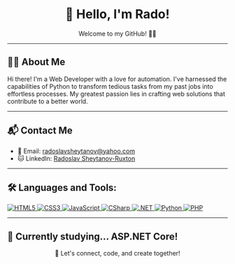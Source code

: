 <h1 align="center">👋 Hello, I'm Rado!</h1>
<p align="center">Welcome to my GitHub! 👨‍💻</p>

---

## 🙋‍♂️ About Me

Hi there! I'm a Web Developer with a love for automation. I've harnessed the capabilities of Python to transform tedious tasks from my past jobs into effortless processes. My greatest passion lies in crafting web solutions that contribute to a better world.

---

## 📬 Contact Me

- 📧 Email: [radoslavsheytanov@yahoo.com](mailto:radoslavsheytanov@yahoo.com)
- 🐱 LinkedIn: [Radoslav Sheytanov-Ruxton](https://www.linkedin.com/in/radoslav-sheytanov-ruxton/)

---

## 🛠 Languages and Tools:

<p align="left">
  <a href="https://html.spec.whatwg.org/" target="_blank" rel="noreferrer"> <img src="https://img.shields.io/badge/-HTML5-E34F26?style=for-the-badge&logo=html5&logoColor=white" alt="HTML5"/> </a>
  <a href="https://www.w3.org/TR/CSS/#css" target="_blank" rel="noreferrer"> <img src="https://img.shields.io/badge/-CSS3-1572B6?style=for-the-badge&logo=css3&logoColor=white" alt="CSS3"/> </a>
  <a href="https://www.w3schools.com/js/" target="_blank" rel="noreferrer"> <img src="https://img.shields.io/badge/-JavaScript-F7DF1E?style=for-the-badge&logo=javascript&logoColor=black" alt="JavaScript"/> </a>
  <a href="https://docs.microsoft.com/en-us/dotnet/csharp/" target="_blank" rel="noreferrer"> <img src="https://img.shields.io/badge/-CSharp-239120?style=for-the-badge&logo=csharp&logoColor=white" alt="CSharp"/> </a>
  <a href="https://dotnet.microsoft.com/" target="_blank" rel="noreferrer"> <img src="https://img.shields.io/badge/-.NET-512BD4?style=for-the-badge&logo=dotnet&logoColor=white" alt=".NET"/> </a>
  <a href="https://www.python.org/" target="_blank" rel="noreferrer"> <img src="https://img.shields.io/badge/-Python-3776AB?style=for-the-badge&logo=python&logoColor=white" alt="Python"/> </a>
  <a href="https://www.php.net/" target="_blank" rel="noreferrer"> <img src="https://img.shields.io/badge/-PHP-777BB4?style=for-the-badge&logo=php&logoColor=white" alt="PHP"/> </a>
</p>

---

## 🎨 Currently studying... ASP.NET Core!


<p align="center">
  🚀 Let's connect, code, and create together!
</p>
